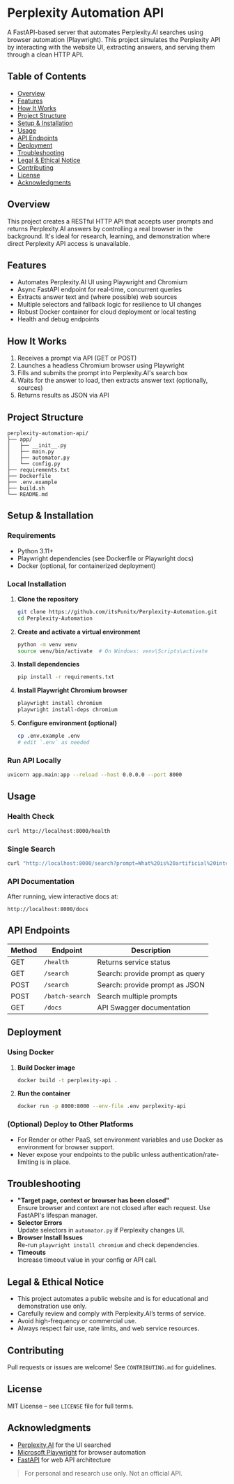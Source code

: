 # Perplexity Automation API

A FastAPI-based server that automates Perplexity.AI searches using browser automation (Playwright). This project simulates the Perplexity API by interacting with the website UI, extracting answers, and serving them through a clean HTTP API.

## Table of Contents

- [Overview](#overview)
- [Features](#features)
- [How It Works](#how-it-works)
- [Project Structure](#project-structure)
- [Setup & Installation](#setup--installation)
- [Usage](#usage)
- [API Endpoints](#api-endpoints)
- [Deployment](#deployment)
- [Troubleshooting](#troubleshooting)
- [Legal & Ethical Notice](#legal--ethical-notice)
- [Contributing](#contributing)
- [License](#license)
- [Acknowledgments](#acknowledgments)

## Overview

This project creates a RESTful HTTP API that accepts user prompts and returns Perplexity.AI answers by controlling a real browser in the background. It's ideal for research, learning, and demonstration where direct Perplexity API access is unavailable.

## Features

- Automates Perplexity.AI UI using Playwright and Chromium
- Async FastAPI endpoint for real-time, concurrent queries
- Extracts answer text and (where possible) web sources
- Multiple selectors and fallback logic for resilience to UI changes
- Robust Docker container for cloud deployment or local testing
- Health and debug endpoints

## How It Works

1. Receives a prompt via API (GET or POST)
2. Launches a headless Chromium browser using Playwright
3. Fills and submits the prompt into Perplexity.AI's search box
4. Waits for the answer to load, then extracts answer text (optionally, sources)
5. Returns results as JSON via API

## Project Structure

```
perplexity-automation-api/
├── app/
│   ├── __init__.py
│   ├── main.py
│   ├── automator.py
│   └── config.py
├── requirements.txt
├── Dockerfile
├── .env.example
├── build.sh
└── README.md
```

## Setup & Installation

### Requirements

- Python 3.11+
- Playwright dependencies (see Dockerfile or Playwright docs)
- Docker (optional, for containerized deployment)

### Local Installation

1. **Clone the repository**
   ```bash
   git clone https://github.com/itsPunitx/Perplexity-Automation.git
   cd Perplexity-Automation
   ```

2. **Create and activate a virtual environment**
   ```bash
   python -m venv venv
   source venv/bin/activate  # On Windows: venv\Scripts\activate
   ```

3. **Install dependencies**
   ```bash
   pip install -r requirements.txt
   ```

4. **Install Playwright Chromium browser**
   ```bash
   playwright install chromium
   playwright install-deps chromium
   ```

5. **Configure environment (optional)**
   ```bash
   cp .env.example .env
   # edit `.env` as needed
   ```

### Run API Locally

```bash
uvicorn app.main:app --reload --host 0.0.0.0 --port 8000
```

## Usage

### Health Check

```bash
curl http://localhost:8000/health
```

### Single Search

```bash
curl "http://localhost:8000/search?prompt=What%20is%20artificial%20intelligence?"
```

### API Documentation

After running, view interactive docs at:

```
http://localhost:8000/docs
```

## API Endpoints

| Method | Endpoint         | Description                     |
|--------|-----------------|---------------------------------|
| GET    | `/health`       | Returns service status          |
| GET    | `/search`       | Search: provide prompt as query |
| POST   | `/search`       | Search: provide prompt as JSON  |
| POST   | `/batch-search` | Search multiple prompts         |
| GET    | `/docs`         | API Swagger documentation       |

## Deployment

### Using Docker

1. **Build Docker image**
   ```bash
   docker build -t perplexity-api .
   ```

2. **Run the container**
   ```bash
   docker run -p 8000:8000 --env-file .env perplexity-api
   ```

### (Optional) Deploy to Other Platforms

- For Render or other PaaS, set environment variables and use Docker as environment for browser support.
- Never expose your endpoints to the public unless authentication/rate-limiting is in place.

## Troubleshooting

- **"Target page, context or browser has been closed"**  
  Ensure browser and context are not closed after each request. Use FastAPI's lifespan manager.
- **Selector Errors**  
  Update selectors in `automator.py` if Perplexity changes UI.
- **Browser Install Issues**  
  Re-run `playwright install chromium` and check dependencies.
- **Timeouts**  
  Increase timeout value in your config or API call.

## Legal & Ethical Notice

- This project automates a public website and is for educational and demonstration use only.
- Carefully review and comply with Perplexity.AI’s terms of service.
- Avoid high-frequency or commercial use.
- Always respect fair use, rate limits, and web service resources.

## Contributing

Pull requests or issues are welcome! See `CONTRIBUTING.md` for guidelines.

## License

MIT License – see `LICENSE` file for full terms.

## Acknowledgments

- [Perplexity.AI](https://www.perplexity.ai/) for the UI searched
- [Microsoft Playwright](https://playwright.dev/) for browser automation
- [FastAPI](https://fastapi.tiangolo.com/) for web API architecture

> For personal and research use only. Not an official API.
